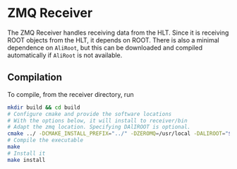 # ZMQ Receiver

The ZMQ Receiver handles receiving data from the HLT. Since it is receiving ROOT objects from the HLT, it
depends on ROOT. There is also a minimal dependence on `AliRoot`, but this can be downloaded and compiled
automatically if `AliRoot` is not available.

## Compilation

To compile, from the receiver directory, run

```bash
mkdir build && cd build
# Configure cmake and provide the software locations
# With the options below, it will install to receiver/bin
# Adapt the zmq location. Specifying DAlIROOT is optional.
cmake ../ -DCMAKE_INSTALL_PREFIX="../" -DZEROMQ=/usr/local -DALIROOT="$ALICE_ROOT"
# Compile the executable
make
# Install it
make install
```
